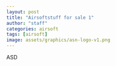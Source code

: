 ```yaml
---
layout: post
title: "Airsoftstuff for sale 1"
author: "staff"
categories: airsoft
tags: [airsoft]
image: assets/graphics/asn-logo-v1.png
---
```


ASD